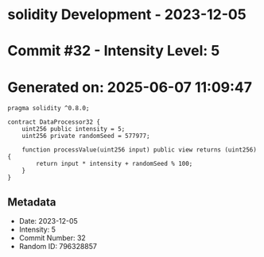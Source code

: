 ﻿# solidity Development - 2023-12-05
# Commit #32 - Intensity Level: 5
# Generated on: 2025-06-07 11:09:47
```solidity
pragma solidity ^0.8.0;

contract DataProcessor32 {
    uint256 public intensity = 5;
    uint256 private randomSeed = 577977;

    function processValue(uint256 input) public view returns (uint256) {
        return input * intensity + randomSeed % 100;
    }
}
```
## Metadata
- Date: 2023-12-05
- Intensity: 5
- Commit Number: 32
- Random ID: 796328857
